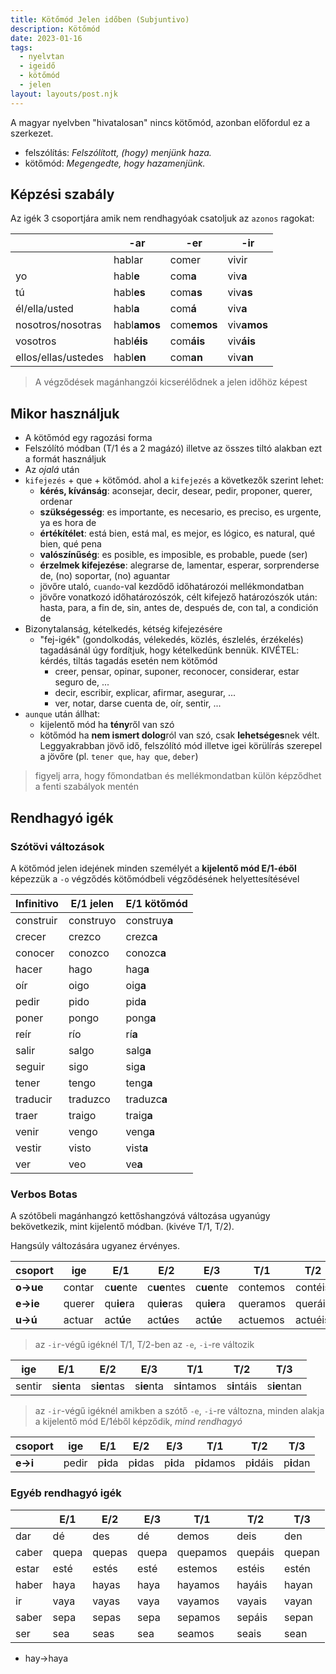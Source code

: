 ```yaml
---
title: Kötőmód Jelen időben (Subjuntivo)
description: Kötőmód
date: 2023-01-16
tags:
  - nyelvtan
  - igeidő
  - kötőmód
  - jelen
layout: layouts/post.njk
---
```


A magyar nyelvben "hivatalosan" nincs kötőmód, azonban előfordul ez a szerkezet.

- felszólítás: *Felszólított, (hogy) menjünk haza.*
- kötőmód: *Megengedte, hogy hazamenjünk.*

## Képzési szabály

Az igék 3 csoportjára amik nem rendhagyóak csatoljuk az `azonos` ragokat:

&nbsp;|-ar|-er|-ir
----|----|----|----
&nbsp;|hablar|comer|vivir
yo|habl**e**|com**a**|viv**a**
tú|habl**es**|com**as**|viv**as**
él/ella/usted|habl**a**|com**á**|viv**a**
nosotros/nosotras|habl**amos**|com**emos**|viv**amos**
vosotros|habl**éis**|com**áis**|viv**áis**
ellos/ellas/ustedes|habl**en**|com**an**|viv**an**

> A végződések magánhangzói kicserélődnek a jelen időhöz képest

## Mikor használjuk

- A kötőmód egy ragozási forma
- Felszólító módban (T/1 és a 2 magázó) illetve az összes tiltó alakban ezt a formát használjuk
- Az *ojalá* után
- `kifejezés` + que + kötőmód. ahol a `kifejezés` a következők szerint lehet:
  - **kérés, kívánság**: aconsejar, decir, desear, pedir, proponer, querer, ordenar
  - **szükségesség**: es importante, es necesario, es preciso, es urgente, ya es hora de
  - **értékítélet**: está bien, está mal, es mejor, es lógico, es natural, qué bien, qué pena
  - **valószínűség**: es posible, es imposible, es probable, puede (ser)
  - **érzelmek kifejezése**: alegrarse de, lamentar, esperar, sorprenderse de, (no) soportar, (no) aguantar
  - jövőre utaló, `cuando`-val kezdődő időhatározói mellékmondatban
  - jövőre vonatkozó időhatározószók, célt kifejező határozószók után: hasta, para, a fin de, sin, antes de, después de, con tal, a condición de
- Bizonytalanság, kételkedés, kétség kifejezésére
  - "fej-igék" (gondolkodás, vélekedés, közlés, észlelés, érzékelés) tagadásánál úgy fordítjuk, hogy kételkedünk bennük. KIVÉTEL: kérdés, tiltás tagadás esetén nem kötőmód
    - creer, pensar, opinar, suponer, reconocer, considerar, estar seguro de, ...
    - decir, escribir, explicar, afirmar, asegurar, ...
    - ver, notar, darse cuenta de, oír, sentir, ...
- `aunque` után állhat:
  - kijelentő mód ha **tény**ről van szó
  - kötőmód ha **nem ismert dolog**ról van szó, csak **lehetséges**nek vélt. Leggyakrabban jövő idő, felszólító mód illetve igei körülírás szerepel a jövőre (pl. `tener que`, `hay que`, `deber`)


> figyelj arra, hogy főmondatban és mellékmondatban külön képződhet a fenti szabályok mentén

## Rendhagyó igék

### Szótövi változások

A kötőmód jelen idejének minden személyét a **kijelentő mód E/1-éből** képezzük a `-o` végződés kötőmódbeli végződésének helyettesítésével

Infinitivo|E/1 jelen|E/1 kötőmód
----|----|----
construir|construyo|construy**a**
crecer|crezco|crezc**a**
conocer|conozco|conozc**a**
hacer|hago|hag**a**
oír|oigo|oig**a**
pedir|pido|pid**a**
poner|pongo|pong**a**
reír|río|rí**a**
salir|salgo|salg**a**
seguir|sigo|sig**a**
tener|tengo|teng**a**
traducir|traduzco|traduzc**a**
traer|traigo|traig**a**
venir|vengo|veng**a**
vestir|visto|vist**a**
ver|veo|ve**a**

### Verbos Botas

A szótőbeli magánhangzó kettőshangzóvá változása ugyanúgy bekövetkezik, mint kijelentő módban. (kivéve T/1, T/2).

Hangsúly változására ugyanez érvényes.

csoport|ige|E/1|E/2|E/3|T/1|T/2|T/3
----|----|----|----|----|----|----|----
**o&rarr;ue**|contar|c**ue**nte|c**ue**ntes|c**ue**nte|contemos|contéis|c**ue**nten
**e&rarr;ie**|querer|qu**ie**ra|qu**ie**ras|qu**ie**ra|queramos|queráis|qu**ie**ran
**u&rarr;ú**|actuar|act**ú**e|act**ú**es|act**ú**e|actuemos|actuéis|act**ú**en

> az `-ir`-végű igéknél T/1, T/2-ben az `-e`, `-i`-re változik

ige|E/1|E/2|E/3|T/1|T/2|T/3
----|----|----|----|----|----|----
sentir|s**ie**nta|s**ie**ntas|s**ie**nta|s**i**ntamos|s**i**ntáis|s**ie**ntan

> az `-ir`-végű igéknél amikben a szótő `-e`, `-i`-re változna, minden alakja a kijelentő mód E/1éből képződik, *mind rendhagyó*

csoport|ige|E/1|E/2|E/3|T/1|T/2|T/3
----|----|----|----|----|----|----|----
**e&rarr;i**|pedir|p**i**da|p**i**das|p**i**da|p**i**damos|p**i**dáis|p**i**dan

### Egyéb rendhagyó igék

&nbsp;|E/1|E/2|E/3|T/1|T/2|T/3
----|----|----|----|----|----|----
dar|dé|des|dé|demos|deis|den
caber|quepa|quepas|quepa|quepamos|quepáis|quepan
estar|esté|estés|esté|estemos|estéis|estén
haber|haya|hayas|haya|hayamos|hayáis|hayan
ir|vaya|vayas|vaya|vayamos|vayais|vayan
saber|sepa|sepas|sepa|sepamos|sepáis|sepan
ser|sea|seas|sea|seamos|seais|sean

- hay&rarr;haya